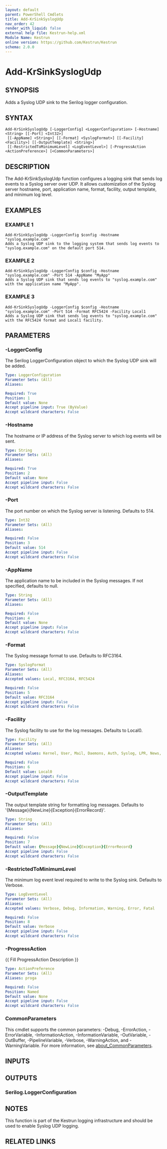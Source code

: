 ```yaml
---
layout: default
parent: PowerShell Cmdlets
title: Add-KrSinkSyslogUdp
nav_order: 42
render_with_liquid: false
external help file: Kestrun-help.xml
Module Name: Kestrun
online version: https://github.com/Kestrun/Kestrun
schema: 2.0.0
---
```


# Add-KrSinkSyslogUdp

## SYNOPSIS
Adds a Syslog UDP sink to the Serilog logger configuration.

## SYNTAX

```
Add-KrSinkSyslogUdp [-LoggerConfig] <LoggerConfiguration> [-Hostname] <String> [[-Port] <Int32>]
 [[-AppName] <String>] [[-Format] <SyslogFormat>] [[-Facility] <Facility>] [[-OutputTemplate] <String>]
 [[-RestrictedToMinimumLevel] <LogEventLevel>] [-ProgressAction <ActionPreference>] [<CommonParameters>]
```

## DESCRIPTION
The Add-KrSinkSyslogUdp function configures a logging sink that sends log events to a Syslog server over UDP.
It allows customization of the Syslog server hostname, port, application name, format, facility, output template, and minimum log level.

## EXAMPLES

### EXAMPLE 1
```
Add-KrSinkSyslogUdp -LoggerConfig $config -Hostname "syslog.example.com"
Adds a Syslog UDP sink to the logging system that sends log events to "syslog.example.com" on the default port 514.
```

### EXAMPLE 2
```
Add-KrSinkSyslogUdp -LoggerConfig $config -Hostname "syslog.example.com" -Port 514 -AppName "MyApp"
Adds a Syslog UDP sink that sends log events to "syslog.example.com" with the application name "MyApp".
```

### EXAMPLE 3
```
Add-KrSinkSyslogUdp -LoggerConfig $config -Hostname "syslog.example.com" -Port 514 -Format RFC5424 -Facility Local1
Adds a Syslog UDP sink that sends log events to "syslog.example.com" with the RFC5424 format and Local1 facility.
```

## PARAMETERS

### -LoggerConfig
The Serilog LoggerConfiguration object to which the Syslog UDP sink will be added.

```yaml
Type: LoggerConfiguration
Parameter Sets: (All)
Aliases:

Required: True
Position: 1
Default value: None
Accept pipeline input: True (ByValue)
Accept wildcard characters: False
```

### -Hostname
The hostname or IP address of the Syslog server to which log events will be sent.

```yaml
Type: String
Parameter Sets: (All)
Aliases:

Required: True
Position: 2
Default value: None
Accept pipeline input: False
Accept wildcard characters: False
```

### -Port
The port number on which the Syslog server is listening.
Defaults to 514.

```yaml
Type: Int32
Parameter Sets: (All)
Aliases:

Required: False
Position: 3
Default value: 514
Accept pipeline input: False
Accept wildcard characters: False
```

### -AppName
The application name to be included in the Syslog messages.
If not specified, defaults to null.

```yaml
Type: String
Parameter Sets: (All)
Aliases:

Required: False
Position: 4
Default value: None
Accept pipeline input: False
Accept wildcard characters: False
```

### -Format
The Syslog message format to use.
Defaults to RFC3164.

```yaml
Type: SyslogFormat
Parameter Sets: (All)
Aliases:
Accepted values: Local, RFC3164, RFC5424

Required: False
Position: 5
Default value: RFC3164
Accept pipeline input: False
Accept wildcard characters: False
```

### -Facility
The Syslog facility to use for the log messages.
Defaults to Local0.

```yaml
Type: Facility
Parameter Sets: (All)
Aliases:
Accepted values: Kernel, User, Mail, Daemons, Auth, Syslog, LPR, News, UUCP, Cron, Auth2, FTP, NTP, LogAudit, LogAlert, Cron2, Local0, Local1, Local2, Local3, Local4, Local5, Local6, Local7

Required: False
Position: 6
Default value: Local0
Accept pipeline input: False
Accept wildcard characters: False
```

### -OutputTemplate
The output template string for formatting log messages.
Defaults to '{Message}{NewLine}{Exception}{ErrorRecord}'.

```yaml
Type: String
Parameter Sets: (All)
Aliases:

Required: False
Position: 7
Default value: {Message}{NewLine}{Exception}{ErrorRecord}
Accept pipeline input: False
Accept wildcard characters: False
```

### -RestrictedToMinimumLevel
The minimum log event level required to write to the Syslog sink.
Defaults to Verbose.

```yaml
Type: LogEventLevel
Parameter Sets: (All)
Aliases:
Accepted values: Verbose, Debug, Information, Warning, Error, Fatal

Required: False
Position: 8
Default value: Verbose
Accept pipeline input: False
Accept wildcard characters: False
```

### -ProgressAction
{{ Fill ProgressAction Description }}

```yaml
Type: ActionPreference
Parameter Sets: (All)
Aliases: proga

Required: False
Position: Named
Default value: None
Accept pipeline input: False
Accept wildcard characters: False
```

### CommonParameters
This cmdlet supports the common parameters: -Debug, -ErrorAction, -ErrorVariable, -InformationAction, -InformationVariable, -OutVariable, -OutBuffer, -PipelineVariable, -Verbose, -WarningAction, and -WarningVariable. For more information, see [about_CommonParameters](http://go.microsoft.com/fwlink/?LinkID=113216).

## INPUTS

## OUTPUTS

### Serilog.LoggerConfiguration
## NOTES
This function is part of the Kestrun logging infrastructure and should be used to enable Syslog UDP logging.

## RELATED LINKS
